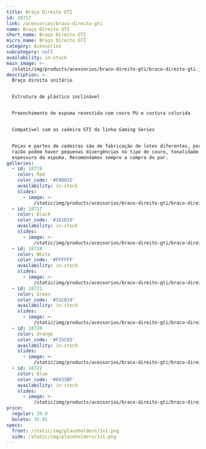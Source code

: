 ```yaml
---
title: Braço Direito GTI
id: 18717
link: /acessorios/braco-direito-gti
name: Braço Direito GTI
short_name: Braço Direito GTI
micro_name: Braço Direito GTI
category: Acessórios
subcategory: null
availability: in-stock
main_image: >-
  /static/img/products/acessorios/braco-direito-gti/braco-direito-gti.jpg
description: >-
  Braço direito unitário


  Estrutura de plástico inclinável


  Preenchimento de espuma revestida com couro PU e costura colorida


  Compatível com as cadeira GTI da linha Gaming Series


  Peças e partes de cadeiras são de fabricação de lotes diferentes, por essa
  razão podem haver pequenas divergências no tipo de couro, tonalidade e/ou
  espessura da espuma. Recomendamos sempre a compra do par.
galleries:
  - id: 18719
    color: Red
    color_code: '#F8002E'
    availability: in-stock
    slides:
      - image: >-
          /static/img/products/acessorios/braco-direito-gti/braco-direito-gti.jpg
  - id: 18717
    color: Black
    color_code: '#1D1D1D'
    availability: in-stock
    slides:
      - image: >-
          /static/img/products/acessorios/braco-direito-gti/braco-direito-gti.jpg
  - id: 18718
    color: White
    color_code: '#FFFFFF'
    availability: in-stock
    slides:
      - image: >-
          /static/img/products/acessorios/braco-direito-gti/braco-direito-gti.jpg
  - id: 18721
    color: Green
    color_code: '#51C819'
    availability: in-stock
    slides:
      - image: >-
          /static/img/products/acessorios/braco-direito-gti/braco-direito-gti.jpg
  - id: 18720
    color: Orange
    color_code: '#F25C05'
    availability: in-stock
    slides:
      - image: >-
          /static/img/products/acessorios/braco-direito-gti/braco-direito-gti.jpg
  - id: 18722
    color: Blue
    color_code: '#0433BF'
    availability: in-stock
    slides:
      - image: >-
          /static/img/products/acessorios/braco-direito-gti/braco-direito-gti.jpg
price:
  regular: 39.9
  boleto: 35.91
specs:
  front: /static/img/placeholders/1x1.png
  side: /static/img/placeholders/1x1.png
---
```

